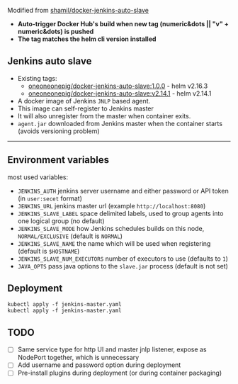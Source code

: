 
Modified from [shamil/docker-jenkins-auto-slave](https://github.com/shamil/docker-jenkins-auto-slave)

- **Auto-trigger Docker Hub's build when new tag (numeric&dots || "v" + numeric&dots) is pushed** <br>
- **The tag matches the helm cli version installed**

## Jenkins auto slave

* Existing tags: 
  - [oneoneonepig/docker-jenkins-auto-slave:1.0.0](https://hub.docker.com/r/oneoneonepig/docker-jenkins-auto-slave) - helm v2.16.3
  - [oneoneonepig/docker-jenkins-auto-slave:v2.14.1](https://hub.docker.com/r/oneoneonepig/docker-jenkins-auto-slave) - helm v2.14.1
* A docker image of Jenkins `JNLP` based agent.
* This image can self-register to Jenkins master
* It will also unregister from the master when container exits.
* `agent.jar` downloaded from Jenkins master when the container starts (avoids versioning problem)

***

## Environment variables

most used variables:
- `JENKINS_AUTH` jenkins server username and either password or API token (in `user:secet` format)
- `JENKINS_URL` jenkins master url (example `http://localhost:8080`)
- `JENKINS_SLAVE_LABEL` space delimited labels, used to group agents into one logical group (no default)
- `JENKINS_SLAVE_MODE` how Jenkins schedules builds on this node, `NORMAL/EXCLUSIVE` (default is `NORMAL`)
- `JENKINS_SLAVE_NAME` the name which will be used when registering (default is `$HOSTNAME`)
- `JENKINS_SLAVE_NUM_EXECUTORS` number of executors to use (defaults to `1`)
- `JAVA_OPTS` pass java options to the `slave.jar` process (default is not set)

## Deployment

```
kubectl apply -f jenkins-master.yaml
kubectl apply -f jenkins-master.yaml
```

## TODO
- [ ] Same service type for http UI and master jnlp listener, expose as NodePort together, which is unnecessary
- [ ] Add username and password option during deployment
- [ ] Pre-install plugins during deployment (or during container packaging)
